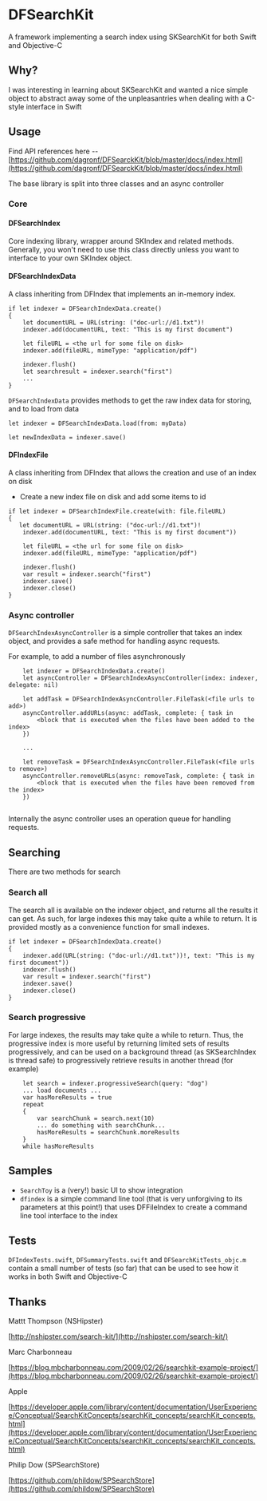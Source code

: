 # DFSearchKit
A framework implementing a search index using SKSearchKit for both Swift and Objective-C

## Why?
I was interesting in learning about SKSearchKit and wanted a nice simple object to abstract away some of the unpleasantries when dealing with a C-style interface in Swift

## Usage

Find API references here -- [https://github.com/dagronf/DFSearckKit/blob/master/docs/index.html](https://github.com/dagronf/DFSearckKit/blob/master/docs/index.html)

The base library is split into three classes and an async controller

### Core

#### DFSearchIndex

Core indexing library, wrapper around SKIndex and related methods.  Generally, you won't need to use this class directly unless you want to interface to your own SKIndex object.

#### DFSearchIndexData

A class inheriting from DFIndex that implements an in-memory index.

```
if let indexer = DFSearchIndexData.create()
{
	let documentURL = URL(string: ("doc-url://d1.txt")!
	indexer.add(documentURL, text: "This is my first document")
	
	let fileURL = <the url for some file on disk>
	indexer.add(fileURL, mimeType: "application/pdf")

	indexer.flush()
	let searchresult = indexer.search("first")
	...
}
```

`DFSearchIndexData` provides methods to get the raw index data for storing, and to load from data

`let indexer = DFSearchIndexData.load(from: myData)`

`let newIndexData = indexer.save()`


#### DFIndexFile

A class inheriting from DFIndex that allows the creation and use of an index on disk

* Create a new index file on disk and add some items to id

```
if let indexer = DFSearchIndexFile.create(with: file.fileURL)
{
   let documentURL = URL(string: ("doc-url://d1.txt")!
	indexer.add(documentURL, text: "This is my first document"))
	
	let fileURL = <the url for some file on disk>
	indexer.add(fileURL, mimeType: "application/pdf")
	
	indexer.flush()
	var result = indexer.search("first")
	indexer.save()
	indexer.close()
}
```

### Async controller

`DFSearchIndexAsyncController` is a simple controller that takes an index object, and provides a safe method for handling async requests.

For example, to add a number of files asynchronously

```
	let indexer = DFSearchIndexData.create()
	let asyncController = DFSearchIndexAsyncController(index: indexer, delegate: nil)

	let addTask = DFSearchIndexAsyncController.FileTask(<file urls to add>)
	asyncController.addURLs(async: addTask, complete: { task in
		<block that is executed when the files have been added to the index>
	})
	
	...
	
	let removeTask = DFSearchIndexAsyncController.FileTask(<file urls to remove>)
	asyncController.removeURLs(async: removeTask, complete: { task in
		<block that is executed when the files have been removed from the index>
	})
		
```
Internally the async controller uses an operation queue for handling requests.


## Searching

There are two methods for search

### Search all
The search all is available on the indexer object, and returns all the results it can get.  As such, for large indexes this may take quite a while to return.  It is provided mostly as a convenience function for small indexes.

```
if let indexer = DFSearchIndexData.create()
{
	indexer.add(URL(string: ("doc-url://d1.txt"))!, text: "This is my first document"))
	indexer.flush()
	var result = indexer.search("first")
	indexer.save()
	indexer.close()
}
```

### Search progressive
For large indexes, the results may take quite a while to return.  Thus, the progressive index is more useful by returning limited sets of results progressively, and can be used on a background thread (as SKSearchIndex is thread safe) to progressively retrieve results in another thread (for example)

```
	let search = indexer.progressiveSearch(query: "dog")
	... load documents ...
	var hasMoreResults = true
	repeat
	{
		var searchChunk = search.next(10)
		... do something with searchChunk...
		hasMoreResults = searchChunk.moreResults
	}
	while hasMoreResults
```

## Samples

* `SearchToy` is a (very!) basic UI to show integration
* `dfindex` is a simple command line tool (that is very unforgiving to its parameters at this point!) that uses DFFileIndex to create a command line tool interface to the index

## Tests

`DFIndexTests.swift`, `DFSummaryTests.swift` and `DFSearchKitTests_objc.m` contain a small number of tests (so far) that can be used to see how it works in both Swift and Objective-C

## Thanks

Mattt Thompson (NSHipster)

[http://nshipster.com/search-kit/](http://nshipster.com/search-kit/)

Marc Charbonneau

[https://blog.mbcharbonneau.com/2009/02/26/searchkit-example-project/](https://blog.mbcharbonneau.com/2009/02/26/searchkit-example-project/)

Apple

[https://developer.apple.com/library/content/documentation/UserExperience/Conceptual/SearchKitConcepts/searchKit_concepts/searchKit_concepts.html](https://developer.apple.com/library/content/documentation/UserExperience/Conceptual/SearchKitConcepts/searchKit_concepts/searchKit_concepts.html)

Philip Dow (SPSearchStore)

[https://github.com/phildow/SPSearchStore](https://github.com/phildow/SPSearchStore)
